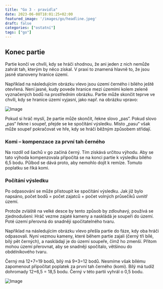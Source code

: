 ```yaml
---
title: "Go 3 - pravidla"
date: 2023-06-08T18:01:25+02:00
featured_image: '/images/go/headline.jpeg'
draft: false
categories: ["ostatní"]
tags: ["go"]
---
```


## Konec partie

Partie končí ve chvíli, kdy se hráči shodnou, že ani jeden z nich nemůže zahrát tah, kterým by něco získal. V praxi to znamená hlavně to, že jsou jasně stanoveny hranice území.

Například na následujícím obrázku vlevo jsou území černého i bílého ještě otevřená. Není jasné, kudy povede hranice mezi územími kolem zeleně vyznačených bodů na prostředním obrázku. Partie může skončit teprve ve chvíli, kdy se hranice území vyjasní, jako např. na obrázku vpravo:

![Image](/images/go/konec1.png)

Pokud si hráč myslí, že partie může skončit, řekne slovo „pas“. Pokud slovo „pas“ řekne i soupeř, přejde se ke spočítání výsledku. Místo „pasu“ však může soupeř pokračovat ve hře, kdy se hráči běžným způsobem střídají.

### Komi – kompenzace za první tah černého

Na rozdíl od šachů v go začíná černý. Tím získává určitou výhodu. Aby se tato výhoda kompenzovala připočítá se na konci partie k výsledku bílého 6,5 bodu. Půlbod se dává proto, aby nemohlo dojít k remíze. Tomuto poplatku se říká komi.

### Počítání výsledku

Po odpasování se může přistoupit ke spočítání výsledku. Jak již bylo napsáno, počet bodů = počet zajatců + počet volných průsečíků uvnitř území.

Protože zvláště na velké desce by tento způsob by zdlouhavý, používá se zjednodušení: Hráč vezme zajaté kameny a naskládá je soupeři do území. Poté území přerovná do snadněji spočitatelného tvaru.

Například na následujícím obrázku vlevo přešla partie do fáze, kdy oba hráči odpasovali. Nyní vezmou kameny, které během partie zajali (černý tři bílé, bílý pět černých), a naskládají je do území soupeře, čímž ho zmenší. Přitom mohou území přerovnat, aby se snadněji spočítalo, většinou do obdélníkového tvaru.

Černý má 12+7=19 bodů, bílý má 9+3=12 bodů. Nesmíme však bílému zapomenout připočítat poplatek za první tah černého (komi). Bílý má tudíž dohromady 12+6,5 = 18,5 bodu. Černý v této partii vyhrál o 0,5 bodu.

![Image](/images/go/konec2.png)

[co to je]: ../hra-go3
